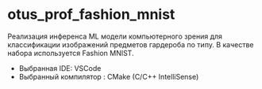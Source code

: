 # otus_prof_fashion_mnist

Реализация инференса ML модели компьютерного зрения для классификации изображений предметов гардероба по типу.
В качестве набора используется Fashion MNIST.

* Выбранная IDE: VSCode
* Выбранный компилятор : CMake (C/С++ IntelliSense)

